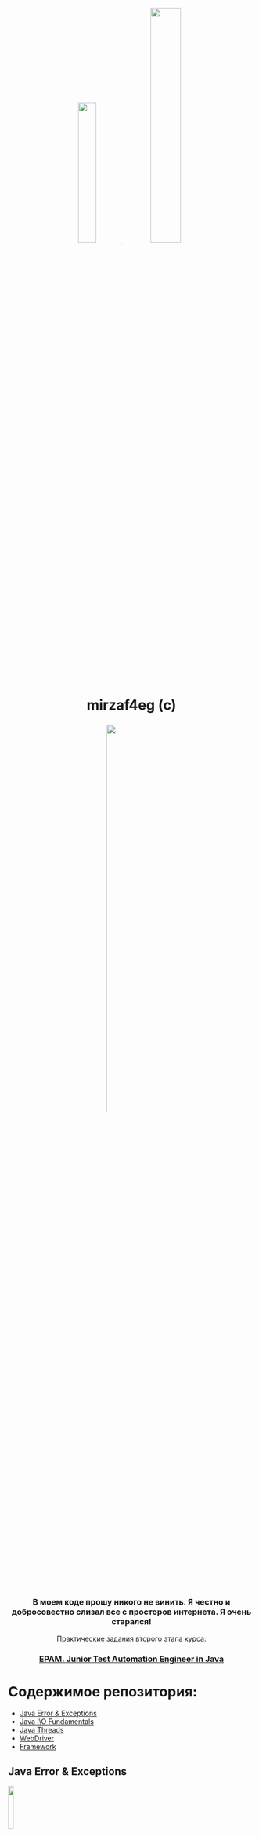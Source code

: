 <p align="center">
  <a href="https://www.instagram.com/mirzaf4eg/">
   <img src="https://user-images.githubusercontent.com/66875374/98158093-742a2900-1eeb-11eb-9353-5f31780195d2.png" width="27%"></img> 
   <img src="https://user-images.githubusercontent.com/66875374/98158339-c3705980-1eeb-11eb-9ac8-4d693db33447.png" width="35%"></img> 
  </a>
</p>
<h1 align="center">
  mirzaf4eg (c)
</h1>

<h3 align="center">
   <img src="https://user-images.githubusercontent.com/66875374/98164684-b7899500-1ef5-11eb-82ef-6340a335ee3d.png" width="45%"></img> 
</h3>
<h3 align="center">
  В моем коде прошу никого не винить. Я честно и добросовестно слизал все с просторов интернета. Я очень старался!
</h3>
<p align="center">
  Практические задания второго этапа курса:

<h3 align="center">
  <a href="https://careers.epam.by/training/training-listings/training.2332/">EPAM. Junior Test Automation Engineer in Java</a>
</h3>

# Содержимое репозитория:

- [Java Error & Exceptions](#java-error-exceptions)
- [Java I\O Fundamentals](#java-io-fundamentals)
- [Java Threads](#java-threads)
- [WebDriver](#webdriver)
- [Framework](#framework)

## Java Error & Exceptions
<img src="https://user-images.githubusercontent.com/66875374/98227805-ca897d00-1f68-11eb-8269-31d7be0f9a2e.jpg" width="15%"></img>

В университете есть несколько факультетов, в которых учатся студенты, объединенные в группы. У каждого студента есть несколько учебных предметов по которым он получает оценки. Необходимо реализовать иерархию студентов, групп и факультетов.
Посчитать:
- Cредний балл по всем предметам студента
- Cредний балл по конкретному предмету в конкретной группе и на конкретном факультете
- Cредний балл по предмету для всего университета

Релизовать следующие исключения:
- Оценка ниже 0 или выше 10
- Отсутсвие предметов у студента (должен быть хотя бы один)
- Отсутствие студентов в группе
- Отсутствие групп на факультете
- Отсутствие факультетов в университете

[Вернуться к содержанию](#содержимое-репозитория)

## Java I\O Fundamentals
<img src="https://user-images.githubusercontent.com/66875374/98227805-ca897d00-1f68-11eb-8269-31d7be0f9a2e.jpg" width="15%"></img>

- [Main Task](#main-task)
- [Optional Task](#optional-task)

### Main Task

Реализовать программу которая будет получать в качестве аргумента командной строки путь к директории (например _D:/movies_). Записать в текстовый файл структуру папок и файлов в виде, похожем на выполнение программы **tree /F**.

Пример:

```             
Amon Amarth
    |-----2004 - Fate Of Norns
    |       01 - An Ancient Sign Of Coming Storm.mp3
    |       02 - Where Death Seems To Dwell.mp3
    |       03 - The Fate Of Norns.mp3
    |       04 - The Pursuit Of Vikings.mp3
    |       05 - Valkyries Ride.mp3
    |       06 - The Beheading Of A King.mp3
    |       07 - Arson.mp3
    |       08 - Once Sealed In Blood.mp3
    |
    |-----2016 - Jomsviking
    |       01 First Kill.mp3
    |       02 Wanderer.mp3
    |       03 On A Sea Of Blood.mp3
    |       04 One Against All.mp3
    |       05 Raise Your Horns.mp3
    |       06 The Way Of Vikings.mp3
    |       07 At Dawn’s First Light.mp3
    |       08 One Thousand Burning Arrows.mp3
    |       09 Vengeance Is My Name.mp3
    |       10 A Dream That Cannot Be (feat. Doro Pesch).mp3
    |       11 Back On Northern Shores.mp3
    |       12 Death In Fire 2016.mp3
    |       13 Death In Fire (Live).mp3
    |
    |-----2019 - Berserker
            01 Fafner's Gold.mp3
            02 Crack the Sky.mp3
            03 Mjölner, Hammer of Thor.mp3
            04 Shield Wall.mp3
            05 Valkyria.mp3
            06 Raven's Flight.mp3
            07 Ironside.mp3
            08 The Berserker at Stamford Bridge.mp3
            09 When Once Again We Can Set Our Sails.mp3
            10 Skoll and Hati.mp3
            11 Wings of Eagles.mp3
            12 Into the Dark.mp3
```
Если в качестве параметра в программу передается не путь к директории, а путь к _.txt_ файлу по образцу выше - прочитать файл и вывести в консоль следующие данные:
- Количество папок
- Количество файлов
- Среднее количество файлов в папке
- Среднюю длинну названия файла

### Optional Task

Выполнить указанные действия по чтению информации из файла, ее обработке и записи в файл. При разработке для вывода результатов создавать новую директорию и файл средствами класса **File**.

1. Создать и заполнить файл случайными целыми числами. Отсортировать содержимое файла по возрастанию.
2. Прочитать текст Java-программы и все слова public в объявлении атрибутов и методов класса заменить на слово private.
3. Прочитать текст Java-программы и записать в другой файл в обратном порядке символы каждой строки.
4. Прочитать текст Java-программы и в каждом слове длиннее двух символов все строчные символы заменить прописными.
5. В файле, содержащем фамилии студентов и их оценки, записать прописными буквами фамилии тех студентов, которые имеют средний балл более 7.
6. Файл содержит символы, слова, целые числа и числа с плавающей запятой. Определить все данные, тип которых вводится из командной строки.
7. Из файла удалить все слова, содержащие от трех до пяти символов, но при этом из каждой строки должно быть удалено только максимальное четное количество таких слов.
8. Прочитать текст Java-программы и удалить из него все «лишние» пробелы и табуляции, оставив только необходимые для разделения операторов.
9. Из текста Java-программы удалить все виды комментариев.
10. Прочитать строки из файла и поменять местами первое и последнее слова в каждой строке.
11. Ввести из текстового файла, связанного с входным потоком, последовательность строк. Выбрать и сохранить m последних слов в каждой из по-следних n строк.
12. Из текстового файла ввести последовательность строк. Выделить отдельные слова, разделяемые пробелами. Написать метод поиска слова по образцу-шаблону. Вывести найденное слово в другой файл.
13. Сохранить в файл, связанный с выходным потоком, записи о телефонах и их вла-дельцах. Вывести в файл записи, телефоны в которых начинаются на k и на j.

[Вернуться к содержанию](#содержимое-репозитория)

## Java Threads
<img src="https://user-images.githubusercontent.com/66875374/98227805-ca897d00-1f68-11eb-8269-31d7be0f9a2e.jpg" width="15%"></img>

- [Main Task](#main-task)
- [Optional Task](#optional-task)

### Main Task

Разработать консольное многопоточное приложение. Использовать возможности, предоставляемые пакетом **java.util.concurrent**. Все сущности, желающие получить доступ к ресурсу, должны быть потоками.

- Порт. Корабли заходят в порт для разгрузки/загрузки контейнеров. Число контейнеров, находящихся в текущий момент в порту и на корабле, должно быть неотрицательным и превышающим заданную грузоподъемность судна и вместимость порта. В порту работает несколько причалов. У одного причала может стоять один корабль. Корабль может загружаться у причала, разгружаться или выполнять оба действия.
- Автостоянка. Доступно несколько машиномест. На одном месте может находиться только один автомобиль. Если все места заняты, то автомобиль не станет ждать больше определенного времени и уедет на другую стоянку.
- Тоннель. В горах существует два железнодорожных тоннеля, по которым поезда могут двигаться в обоих направлениях. По обоим концам тоннеля собралось много поездов. Обеспечить безопасное прохождение тоннелей в обоих направлениях. Поезд можно перенаправить из одного тоннеля в другой при превышении заданного времени ожидания на проезд.
- Аукцион. На торги выставляется несколько лотов. Участники аукциона делают заявки. Заявку можно корректировать в сторону увеличения несколько раз за торги одного лота. Аукцион определяет победителя и переходит к следующему лоту. Участник, не заплативший за лот в заданный промежуток времени, отстраняется на несколько лотов от торгов.
- Аэропорт. Посадка/высадка пассажиров может осуществляться через конечное число терминалов и наземным способом через конечное число трапов. Самолеты бывают разной вместимости и дальности полета. Организовать функционирование аэропорта, если пунктов назначения 4–6, и зон дальности 2–3.

### Optional Task

В аэропорту есть 5 взлетно-посадочных полос. Самолету требуется 3 минуты чтобы выйти на полосу, набрать скорость и взлететь. После этого полоса свободна для вылета следующего самолета. Реализовать симуляцию вылета 10 самолетов используя все доступные полосы. 1 минуту реально времени заменить на 1 секунду в симуляции.

Вывести в консоль информацию о следующих событиях:
- Самолет начал выход на полосу
- Самолет взлетел
- Полоса "приняла" самолет
- Полоса освободилась

[Вернуться к содержанию](#содержимое-репозитория)

## WebDriver
<img src="https://user-images.githubusercontent.com/66875374/99146675-6151ea00-268b-11eb-898b-1c1d1db2422e.png" width="15%"></img> 

- [WebDriver create a simple paste at pastebin](#webdriver-create-a-simple-paste-at-pastebin)
- [WebDriver create a complex paste at pastebin and validate data](#webdriver-create-a-complex-paste-at-pastebin-and-validate-data)
- [WebDriver Google Cloud calculator](#webdriver-google-cloud-calculator)
- [WebDriver Google Cloud calculator with 10minute mail validation](#webdriver-google-cloud-calculator-with-minute-mail-validation)

### WebDriver create a simple paste at pastebin

При выполнении задания необходимо использовать возможности Selenium WebDriver, юнит-тест фреймворка и концепцию Page Object.

1. Открыть https://pastebin.com или аналогичный сервис в любом браузере
2. Создать New Paste со следующими деталями:
    - Код: "Hello from WebDriver"
    - Paste Expiration: "10 Minutes"
    - Paste Name / Title: "helloweb"

### WebDriver create a complex paste at pastebin and validate data

При выполнении задания необходимо использовать возможности Selenium WebDriver, юнит-тест фреймворка и концепцию Page Object.

1. Открыть https://pastebin.com или аналогичный сервис в любом браузере
2. Создать New Paste со следующими деталями:
- Код:
```sh
git config --global user.name  "New Sheriff in Town"
git reset $(git commit-tree HEAD^{tree} -m "Legacy code")
git push origin master --force
```
- Syntax Highlighting: _Bash_
- Paste Expiration: _10 Minutes_
- Paste Name / Title: _how to gain dominance among developers_
3. Сохранить paste и проверить следующее:
- Заголовок страницы браузера соответствует **Paste Name / Title**
- Синтаксис подсвечен для **bash**
- Проверить что код соответствует введенному в пункте 2

### WebDriver Google Cloud calculator

При выполнении задания необходимо использовать возможности Selenium WebDriver, юнит-тест фреймворка и концепцию Page Object.

1. Открыть [https://cloud.google.com/]()
2. Нажав кнопку поиска по порталу вверху страницы, ввести в поле поиска **Google Cloud Platform Pricing Calculator**
3. Запустить поиск, нажав кнопку поиска.
4. В результатах поиска кликнуть **Google Cloud Platform Pricing Calculator** и перейти на страницу калькулятора.
5. Активировать раздел **COMPUTE ENGINE** вверху страницы
6. Заполнить форму следующими данными:
- Number of instances: _4_
- What are these instances for?: _оставить пустым_
- Operating System / Software: _Free: Debian, CentOS, CoreOS, Ubuntu, or other User Provided OS_
- VM Class: _Regular_
- Instance type: _n1-standard-8 (vCPUs: 8, RAM: 30 GB)_
- Выбрать _Add GPUs_
    - Number of GPUs: _1_
    - GPU type: _NVIDIA Tesla V100_
- Local SSD: _2x375 Gb_
- Datacenter location: _Frankfurt (europe-west3)_
- Commited usage: _1 Year_
7. Нажать **Add to Estimate**
8. Проверить соответствие данных следующих полей: _VM Class, Instance type, Region, local SSD, commitment term_
9. Проверить что сумма аренды в месяц совпадает с суммой получаемой при ручном прохождении теста.

### WebDriver Google Cloud calculator with 10minute mail validation

При выполнении задания необходимо использовать возможности Selenium WebDriver, юнит-тест фреймворка и концепцию Page Object.

1. Открыть [https://cloud.google.com/]()
2. Нажав кнопку поиска по порталу вверху страницы, ввести в поле поиска **Google Cloud Platform Pricing Calculator**
3. Запустить поиск, нажав кнопку поиска.
4. В результатах поиска кликнуть **Google Cloud Platform Pricing Calculator** и перейти на страницу калькулятора.
5. Активировать раздел **COMPUTE ENGINE** вверху страницы
6. Заполнить форму следующими данными:
- Number of instances: _4_
- What are these instances for?: _оставить пустым_
- Operating System / Software: _Free: Debian, CentOS, CoreOS, Ubuntu, or other User Provided OS_
- VM Class: _Regular_
- Instance type: _n1-standard-8 (vCPUs: 8, RAM: 30 GB)_
- Выбрать Add GPUs
    - Number of GPUs: _1_
    - GPU type: _NVIDIA Tesla V100_
- Local SSD: _2x375 Gb_
- Datacenter location: _Frankfurt (europe-west3)_
- Commited usage: _1 Year_
7. Нажать **Add to Estimate**
8. Выбрать пункт **EMAIL ESTIMATE**
9. В новой вкладке открыть _https://10minutemail.com_ или аналогичный сервис для генерации временных _email_'ов
10. Скопировать почтовый адрес сгенерированный в **10minutemail**
11. Вернуться в калькулятор, в поле _Email_ ввести адрес из предыдущего пункта
12. Нажать **SEND EMAIL**

[Вернуться к содержанию](#содержимое-репозитория)

## Framework
<img src="https://user-images.githubusercontent.com/66875374/99147053-9875ca80-268e-11eb-8fa8-1f97957f758b.jpg" width="15%"></img> 

Задача - построить фреймворк для автоматизации Hardcore задания из курса WebDriver (WebDriver Google Cloud calculator в это документе)

Что должно быть в итоговом фреймворке:

- _webdrivermanager_ для управления коннекторам к браузерам
- _Page Object / Page Factory_ для абстракций страниц
- Модель для бизнес-объектов необходимых сущностей
- _properties_ файлы с тестовыми данным для разных окружений (как минимум 2)
- _xml suites_ для _smoke_ тестов и всех тестов
- При падении теста должен быть сделан скриншот с датой и временем
- Фреймворк должен иметь возможность запуска с _Jenkins_ и параметризацией браузера, тест _suite_, _environment_. Результаты тестов должны быть на графике джобы, скриншоты должны быть заархивированны как артефакты

Пример проекта: [https://github.com/vitalliuss/github-automation]()

[Вернуться к содержанию](#содержимое-репозитория)

## :memo: License

Licensed under the [MIT License](https://github.com/mirzaf4eg/Junior-Test-Automation-Engineer-in-Java-EPAM/blob/master/LICENSE.txt).

## 💜 Thanks

<p align="center">
   <img src="https://user-images.githubusercontent.com/66875374/98436488-b7071f00-20ec-11eb-8fc0-43ab2b93aee8.gif" width="30%"></img>
</p>

[Вернуться к содержанию](#содержимое-репозитория)
